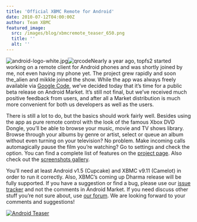 ```yaml
---
title: 'Official XBMC Remote for Android'
date: 2010-07-12T04:00:00Z
author: Team XBMC
featured_image:
  src: /images/blog/xbmcremote_teaser_650.png
  title: ''
  alt: ''
---
```

![](/sites/default/files/uploads/android-logo-white.jpg-101x101.png "android-logo-white.jpg")![](/sites/default/files/uploads/qrcode.png "qrcode")Nearly a year ago, topfs2 started working on a remote client for Android phones and was shortly joined by me, not even having my phone yet. The project grew rapidly and soon the\_alien and mikkle joined the show. While the app was always freely available via [Google Code](https://code.google.com/archive/p/android-xbmcremote), we’ve decided today that it’s time for a public beta release on Android Market. It’s still not final, but we’ve received much positive feedback from users, and after all a Market distribution is much more convenient for both us developers as well as the users.

 There is still a lot to do, but the basics should work fairly well. Besides using the app as pure remote control with the look of the famous Xbox DVD Dongle, you’ll be able to browse your music, movie and TV shows library. Browse through your albums by genre or artist, select or queue an album without even turning on your television? No problem. Make incoming calls automagically pause the film you’re watching? Go to settings and check the option. You can find a complete list of features on the [project page](https://code.google.com/archive/p/android-xbmcremote). Also check out the [screenshots gallery](https://code.google.com/archive/p/android-xbmcremote/wikis/Gallery.wiki).

 You’ll need at least Android v1.5 (Cupcake) and XBMC v9.11 (Camelot) in order to run it correctly. Also, XBMC’s coming up Dharma release will be fully supported. If you have a suggestion or find a bug, please use our [issue tracker](https://code.google.com/archive/p/android-xbmcremote/issues) and not the comments in Android Market. If you need discuss other stuff you’re not sure about, use [our forum](https://forum.kodi.tv/forumdisplay.php?fid=129). We are looking forward to your comments and suggestions!

 [![](/sites/default/files/uploads/xbmcremote_teaser_640.png "Android Teaser")](https://code.google.com/archive/p/android-xbmcremote/wikis/Gallery.wiki)

 